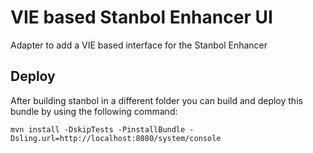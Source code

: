 VIE based Stanbol Enhancer UI
=============================

Adapter to add a VIE based interface for the Stanbol Enhancer

Deploy
------

After building stanbol in a different folder you can build and deploy this bundle by using the following command:

    mvn install -DskipTests -PinstallBundle -Dsling.url=http://localhost:8080/system/console

